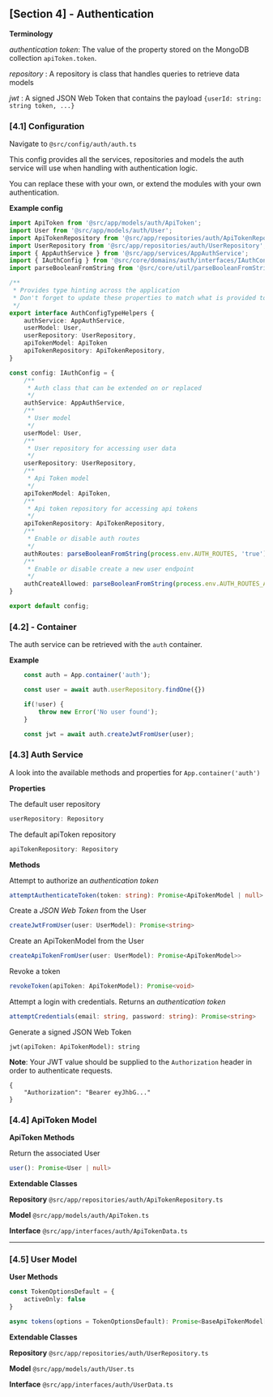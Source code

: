 ## [Section 4] - Authentication

**Terminology**

*authentication token*: The value of the property stored on the MongoDB collection `apiToken.token`.

*repository* : A repository is class that handles queries to retrieve data models

*jwt* : A signed JSON Web Token that contains the payload `{userId: string: string token, ...}`

### [4.1] Configuration

Navigate to `@src/config/auth/auth.ts`

This config provides all the services, repositories and models the auth service will use when handling with authentication logic.

You can replace these with your own, or extend the modules with your own authentication.

**Example config**

```ts
import ApiToken from '@src/app/models/auth/ApiToken';
import User from '@src/app/models/auth/User';
import ApiTokenRepository from '@src/app/repositories/auth/ApiTokenRepository';
import UserRepository from '@src/app/repositories/auth/UserRepository';
import { AppAuthService } from '@src/app/services/AppAuthService';
import { IAuthConfig } from '@src/core/domains/auth/interfaces/IAuthConfig';
import parseBooleanFromString from '@src/core/util/parseBooleanFromString';

/**
 * Provides type hinting across the application
 * Don't forget to update these properties to match what is provided to the config.
 */
export interface AuthConfigTypeHelpers {
    authService: AppAuthService,
    userModel: User,
    userRepository: UserRepository,
    apiTokenModel: ApiToken
    apiTokenRepository: ApiTokenRepository,
}

const config: IAuthConfig = {
    /**
     * Auth class that can be extended on or replaced
     */
    authService: AppAuthService,
    /**
     * User model
     */
    userModel: User,
    /**
     * User repository for accessing user data
     */
    userRepository: UserRepository,
    /**
     * Api Token model
     */
    apiTokenModel: ApiToken,
    /**
     * Api token repository for accessing api tokens
     */
    apiTokenRepository: ApiTokenRepository,
    /**
     * Enable or disable auth routes
     */
    authRoutes: parseBooleanFromString(process.env.AUTH_ROUTES, 'true'),
    /**
     * Enable or disable create a new user endpoint
     */
    authCreateAllowed: parseBooleanFromString(process.env.AUTH_ROUTES_ALLOW_CREATE, 'true'),
}

export default config;
```

### [4.2] - Container

The auth service can be retrieved with the `auth` container.

**Example**

```ts
    const auth = App.container('auth');

    const user = await auth.userRepository.findOne({})

    if(!user) {
        throw new Error('No user found');
    }

    const jwt = await auth.createJwtFromUser(user);
```

### [4.3] Auth Service

A look into the available methods and properties for `App.container('auth')`

**Properties**

The default user repository
```ts
userRepository: Repository
```

The default apiToken repository
```ts
apiTokenRepository: Repository
```


**Methods**

Attempt to authorize an *authentication token*

```ts
attemptAuthenticateToken(token: string): Promise<ApiTokenModel | null>
```

Create a *JSON Web Token* from the User

```ts
createJwtFromUser(user: UserModel): Promise<string>
```

Create an ApiTokenModel from the User

```ts
createApiTokenFromUser(user: UserModel): Promise<ApiTokenModel>>
```

Revoke a token

```ts
revokeToken(apiToken: ApiTokenModel): Promise<void>
```

Attempt a login with credentials. Returns an *authentication token*

```ts
attemptCredentials(email: string, password: string): Promise<string>
```

Generate a signed JSON Web Token

    jwt(apiToken: ApiTokenModel): string

**Note**: Your JWT value should be supplied to the `Authorization` header in order to authenticate requests.

    {
        "Authorization": "Bearer eyJhbG..."
    }

### [4.4] ApiToken Model

**ApiToken Methods**

Return the associated User

```ts
user(): Promise<User | null>
```

**Extendable Classes**

**Repository** `@src/app/repositories/auth/ApiTokenRepository.ts`

**Model** `@src/app/models/auth/ApiToken.ts`

**Interface** `@src/app/interfaces/auth/ApiTokenData.ts`



---

### [4.5] User Model

**User Methods**

```ts
const TokenOptionsDefault = {
    activeOnly: false
}

async tokens(options = TokenOptionsDefault): Promise<BaseApiTokenModel[]>
```

**Extendable Classes**

**Repository** `@src/app/repositories/auth/UserRepository.ts`

**Model** `@src/app/models/auth/User.ts`

**Interface** `@src/app/interfaces/auth/UserData.ts`